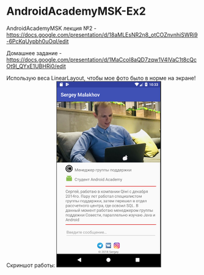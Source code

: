 # AndroidAcademyMSK-Ex2
AndroidAcademyMSK лекция №2 - https://docs.google.com/presentation/d/18aMLEsNR2n8_otCOZnvnhiSWRi9-6PcKqUypbh0uOqI/edit

Домашнее задание - https://docs.google.com/presentation/d/1MaCcoI8aQD7zqw1V4lVaC1t8cQcOt9l_QYxE1UBHRi0/edit

Использую веса LinearLayout, чтобы мое фото было в норме на экране!
Скриншот работы:
![Иллюстрация к проекту](https://github.com/baunty3000/AndroidAcademyMSK-Ex2/raw/ex2/scr/ex2.png)

